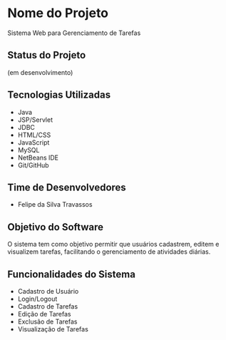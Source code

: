 # Nome do Projeto
Sistema Web para Gerenciamento de Tarefas

## Status do Projeto
(em desenvolvimento)

## Tecnologias Utilizadas
- Java
- JSP/Servlet
- JDBC
- HTML/CSS
- JavaScript
- MySQL
- NetBeans IDE
- Git/GitHub

## Time de Desenvolvedores
- Felipe da Silva Travassos

## Objetivo do Software
O sistema tem como objetivo permitir que usuários cadastrem, editem e visualizem tarefas, facilitando o gerenciamento de atividades diárias.

## Funcionalidades do Sistema
- Cadastro de Usuário
- Login/Logout
- Cadastro de Tarefas
- Edição de Tarefas
- Exclusão de Tarefas
- Visualização de Tarefas
